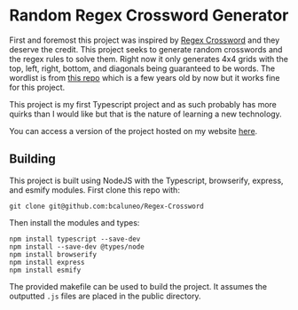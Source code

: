 # Random Regex Crossword Generator

First and foremost this project was inspired by [Regex Crossword](https://regexcrossword.com)
and they deserve the credit. This project seeks to generate random crosswords and the regex rules to solve them.
Right now it only generates 4x4 grids with the top, left, right, bottom, and diagonals
being guaranteed to be words. The wordlist is from [this repo](https://github.com/redbo/scrabble)
which is a few years old by now but it works fine for this project.

This project is my first Typescript project and as such probably has more quirks than I would like but that is the nature of learning a new technology.

You can access a version of the project hosted on my website [here](https://bcaluneo.com/regex/).

## Building

This project is built using NodeJS with the Typescript, browserify, express, and esmify modules. First clone this repo with:

`git clone git@github.com:bcaluneo/Regex-Crossword`

Then install the modules and types:
```
npm install typescript --save-dev
npm install --save-dev @types/node
npm install browserify
npm install express
npm install esmify
```

The provided makefile can be used to build the project. It assumes the outputted `.js` files are placed in the public directory.
